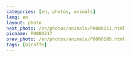 ```yaml
---
categories: [en, photos, animals]
lang: en
layout: photo
next_photo: /en/photos/animals/P0000211.html
picname: P0000217
prev_photo: /en/photos/animals/P0000195.html
tags: [Giraffe]
---
```

